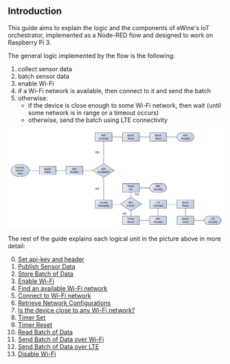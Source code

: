 ## Introduction
This guide aims to explain the logic and the components of eWine's IoT orchestrator, implemented as a Node-RED flow and designed to work on Raspberry Pi 3.

The general logic implemented by the flow is the following:

1. collect sensor data
2. batch sensor data
3. enable Wi-Fi
4. if a Wi-Fi network is available, then connect to it and send the batch
5. otherwise:
    * if the device is close enough to some Wi-Fi network, then wait (until some network is in range or a timeout occurs)
    * otherwise, send the batch using LTE connectivity

![flow logic](img/flow.png)

The rest of the guide explains each logical unit in the picture above in more detail:

0. [Set api-key and header](set-apikey-header.md)
1. [Publish Sensor Data](sensor-publish.md)
2. [Store Batch of Data](batch-store.md)
3. [Enable Wi-Fi](wifi-enable.md)
4. [Find an available Wi-Fi network](wifi-available.md)
5. [Connect to Wi-Fi network](wifi-connect.md)
6. [Retrieve Network Configurations](stored-networks.md)
7. [Is the device close to any Wi-Fi network?](wifi-close.md)
8. [Timer Set](timer-set.md)
9. [Timer Reset](timer-reset.md)
10. [Read Batch of Data](batch-read.md)
11. [Send Batch of Data over Wi-Fi](wifi-send.md)
12. [Send Batch of Data over LTE](lte-send.md)
13. [Disable Wi-Fi](wifi-disable.md)

